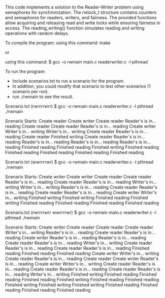 This code implements a solution to the Reader-Writer problem using semaphores for synchronization. The rwlock_t structure contains counters and semaphores for readers, writers, and fairness. The provided functions allow acquiring and releasing read and write locks while ensuring fairness in access. The reading_writing() function simulates reading and writing operations with random delays.

To compile the program:
using this command: make

or

using this command:  $ gcc -o rwmain main.c readerwriter.c  -l pthread

To run the program:
- Include scenarios.txt to run a scenario for the program.
- In addition, you could modify that scenario to test other scenarios (1 scenario per run). 
- run ./rwmain to see the result.

Scenario.txt (rwrrrrwrr)
$ gcc -o rwmain main.c readerwriter.c  -l pthread
 ./rwmain

Scenario Starts:
Create reader
Create writer
Create reader
Reader's is in... reading
Create reader
Create reader
Reader's is in... reading
Create writer
Writer's in... writing
Writer's in... writing
Create reader
Reader's is in... reading
Create reader
Finished writing
Create reader
Reader's is in... reading
Reader's is in... reading
Reader's is in... reading
Reader's is in... reading
Finished reading
Finished reading
Finished writing
Finished reading
Finished reading
Finished reading
Finished reading
Finished reading

Scenario.txt (wwrrrrwr)
$ gcc -o rwmain main.c readerwriter.c  -l pthread
 ./rwmain

Scenario Starts:
Create writer
Create writer
Create reader
Create reader
Reader's is in... reading
Create reader
Reader's is in... reading
Writer's in... writing
Writer's in... writing
Reader's is in... reading
Create reader
Reader's is in... reading
Create reader
Reader's is in... reading
Create writer
Writer's in... writing
Finished writing
Finished writing
Finished reading
Finished writing
Finished reading
Finished reading
Finished reading
Finished reading

Scenario.txt (rwrrrrwrr wwrrrrwr)
$ gcc -o rwmain main.c readerwriter.c  -l pthread
 ./rwmain

Scenario Starts:
Create writer
Create reader
Create reader
Create reader
Writer's in... writing
Reader's is in... reading
Create reader
Reader's is in... reading
Create writer
Reader's is in... reading
Reader's is in... reading
Create reader
Reader's is in... reading
Writer's in... writing
Create reader
Reader's is in... reading
Create reader
Reader's is in... reading
Finished reading
Finished reading
Finished reading
Create writer
Writer's in... writing
Create reader
Reader's is in... reading
Create reader
Create writer
Reader's is in... reading
Create writer
Writer's in... writing
Create reader
Reader's is in... reading
Create reader
Reader's is in... reading
Create reader
Reader's is in... reading
Writer's in... writing
Finished writing
Finished reading
Finished reading
Finished reading
Finished writing
Finished reading
Finished reading
Finished writing
Finished writing
Finished writing
Finished reading
Finished reading
Finished reading
Finished reading
